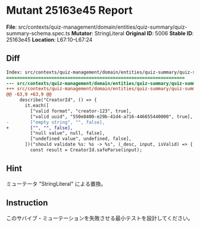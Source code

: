 # Mutant 25163e45 Report

**File**: src/contexts/quiz-management/domain/entities/quiz-summary/quiz-summary-schema.spec.ts
**Mutator**: StringLiteral
**Original ID**: 5006
**Stable ID**: 25163e45
**Location**: L67:10–L67:24

## Diff

```diff
Index: src/contexts/quiz-management/domain/entities/quiz-summary/quiz-summary-schema.spec.ts
===================================================================
--- src/contexts/quiz-management/domain/entities/quiz-summary/quiz-summary-schema.spec.ts	original
+++ src/contexts/quiz-management/domain/entities/quiz-summary/quiz-summary-schema.spec.ts	mutated #5006
@@ -63,9 +63,9 @@
     describe("CreatorId", () => {
       it.each([
         ["valid format", "creator-123", true],
         ["valid uuid", "550e8400-e29b-41d4-a716-446655440000", true],
-        ["empty string", "", false],
+        ["", "", false],
         ["null value", null, false],
         ["undefined value", undefined, false],
       ])("should validate %s: %s -> %s", (_desc, input, isValid) => {
         const result = CreatorId.safeParse(input);
```

## Hint

ミューテータ "StringLiteral" による置換。

## Instruction

このサバイブ・ミューテーションを失敗させる最小テストを設計してください。
